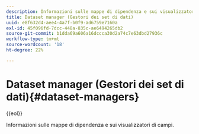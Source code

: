 ```yaml
---
description: Informazioni sulle mappe di dipendenza e sui visualizzatori di campi.
title: Dataset manager (Gestori dei set di dati)
uuid: e8f632d4-aee4-4a7f-b0f9-ad6759e7160a
exl-id: 45f096fd-7dcc-448a-835c-ae6494265db2
source-git-commit: b1dda69a606a16dccca30d2a74c7e63dbd27936c
workflow-type: tm+mt
source-wordcount: '18'
ht-degree: 22%

---
```


# Dataset manager (Gestori dei set di dati){#dataset-managers}

{{eol}}

Informazioni sulle mappe di dipendenza e sui visualizzatori di campi.
